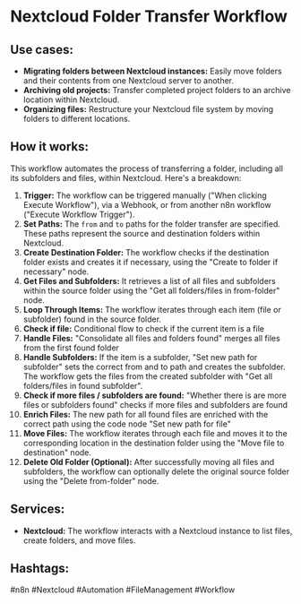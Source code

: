 # Nextcloud Folder Transfer Workflow

## Use cases:

- **Migrating folders between Nextcloud instances:** Easily move folders and their contents from one Nextcloud server to another.
- **Archiving old projects:** Transfer completed project folders to an archive location within Nextcloud.
- **Organizing files:** Restructure your Nextcloud file system by moving folders to different locations.

## How it works:

This workflow automates the process of transferring a folder, including all its subfolders and files, within Nextcloud. Here's a breakdown:

1.  **Trigger:** The workflow can be triggered manually ("When clicking Execute Workflow"), via a Webhook, or from another n8n workflow ("Execute Workflow Trigger").
2.  **Set Paths:** The `from` and `to` paths for the folder transfer are specified. These paths represent the source and destination folders within Nextcloud.
3.  **Create Destination Folder:** The workflow checks if the destination folder exists and creates it if necessary, using the "Create to folder if necessary" node.
4.  **Get Files and Subfolders:** It retrieves a list of all files and subfolders within the source folder using the "Get all folders/files in from-folder" node.
5.  **Loop Through Items:** The workflow iterates through each item (file or subfolder) found in the source folder.
6.  **Check if file:** Conditional flow to check if the current item is a file
7.  **Handle Files:** "Consolidate all files and folders found" merges all files from the first found folder
8.  **Handle Subfolders:** If the item is a subfolder, "Set new path for subfolder" sets the correct from and to path and creates the subfolder. The workflow gets the files from the created subfolder with "Get all folders/files in found subfolder".
9.  **Check if more files / subfolders are found:** "Whether there is are more files or subfolders found" checks if more files and subfolders are found
10. **Enrich Files:** The new path for all found files are enriched with the correct path using the code node "Set new path for file"
11. **Move Files:** The workflow iterates through each file and moves it to the corresponding location in the destination folder using the "Move file to destination" node.
12. **Delete Old Folder (Optional):** After successfully moving all files and subfolders, the workflow can optionally delete the original source folder using the "Delete from-folder" node.

## Services:

-   **Nextcloud:** The workflow interacts with a Nextcloud instance to list files, create folders, and move files.

## Hashtags:

#n8n #Nextcloud #Automation #FileManagement #Workflow
